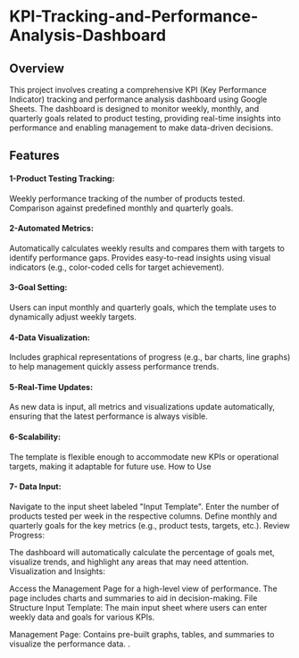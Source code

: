 # KPI-Tracking-and-Performance-Analysis-Dashboard
## Overview
This project involves creating a comprehensive KPI (Key Performance Indicator) tracking and performance analysis dashboard using Google Sheets. The dashboard is designed to monitor weekly, monthly, and quarterly goals related to product testing, providing real-time insights into performance and enabling management to make data-driven decisions.

## Features
#### 1-Product Testing Tracking:

Weekly performance tracking of the number of products tested.
Comparison against predefined monthly and quarterly goals.
#### 2-Automated Metrics:

Automatically calculates weekly results and compares them with targets to identify performance gaps.
Provides easy-to-read insights using visual indicators (e.g., color-coded cells for target achievement).
#### 3-Goal Setting:

Users can input monthly and quarterly goals, which the template uses to dynamically adjust weekly targets.
#### 4-Data Visualization:

Includes graphical representations of progress (e.g., bar charts, line graphs) to help management quickly assess performance trends.
#### 5-Real-Time Updates:

As new data is input, all metrics and visualizations update automatically, ensuring that the latest performance is always visible.
#### 6-Scalability:

The template is flexible enough to accommodate new KPIs or operational targets, making it adaptable for future use.
How to Use
#### 7- Data Input:

Navigate to the input sheet labeled "Input Template".
Enter the number of products tested per week in the respective columns.
Define monthly and quarterly goals for the key metrics (e.g., product tests, targets, etc.).
Review Progress:

The dashboard will automatically calculate the percentage of goals met, visualize trends, and highlight any areas that may need attention.
Visualization and Insights:

Access the Management Page for a high-level view of performance. The page includes charts and summaries to aid in decision-making.
File Structure
Input Template:
The main input sheet where users can enter weekly data and goals for various KPIs.

Management Page:
Contains pre-built graphs, tables, and summaries to visualize the performance data.
.


